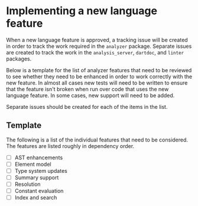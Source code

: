 # Implementing a new language feature

When a new language feature is approved, a tracking issue will be created in
order to track the work required in the `analyzer` package. Separate issues are
created to track the work in the `analysis_server`, `dartdoc`, and `linter`
packages.

Below is a template for the list of analyzer features that need to be reviewed
to see whether they need to be enhanced in order to work correctly with the new
feature. In almost all cases new tests will need to be written to ensure that
the feature isn't broken when run over code that uses the new language feature.
In some cases, new support will need to be added.

Separate issues should be created for each of the items in the list.

## Template

The following is a list of the individual features that need to be considered.
The features are listed roughly in dependency order.

- [ ] AST enhancements
- [ ] Element model
- [ ] Type system updates
- [ ] Summary support
- [ ] Resolution
- [ ] Constant evaluation
- [ ] Index and search

